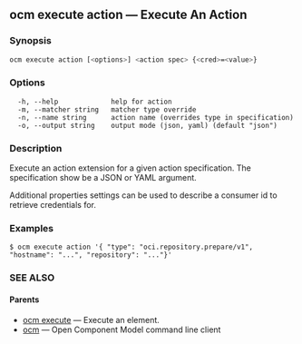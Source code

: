 ## ocm execute action &mdash; Execute An Action

### Synopsis

```sh
ocm execute action [<options>] <action spec> {<cred>=<value>}
```

### Options

```
  -h, --help             help for action
  -m, --matcher string   matcher type override
  -n, --name string      action name (overrides type in specification)
  -o, --output string    output mode (json, yaml) (default "json")
```

### Description

Execute an action extension for a given action specification. The specification
show be a JSON or YAML argument.

Additional properties settings can be used to describe a consumer id
to retrieve credentials for.

### Examples

```
$ ocm execute action '{ "type": "oci.repository.prepare/v1", "hostname": "...", "repository": "..."}'
```

### SEE ALSO

#### Parents

* [ocm execute](ocm_execute.md)	 &mdash; Execute an element.
* [ocm](ocm.md)	 &mdash; Open Component Model command line client

